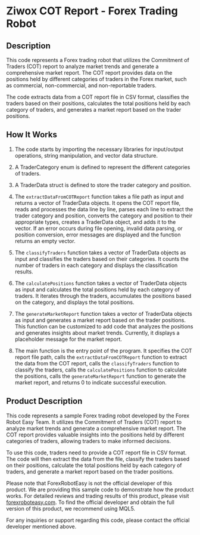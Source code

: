 # Ziwox COT Report - Forex Trading Robot

## Description
This code represents a Forex trading robot that utilizes the Commitment of Traders (COT) report to analyze market trends and generate a comprehensive market report. The COT report provides data on the positions held by different categories of traders in the Forex market, such as commercial, non-commercial, and non-reportable traders.

The code extracts data from a COT report file in CSV format, classifies the traders based on their positions, calculates the total positions held by each category of traders, and generates a market report based on the trader positions.

## How It Works
1. The code starts by importing the necessary libraries for input/output operations, string manipulation, and vector data structure.

2. A TraderCategory enum is defined to represent the different categories of traders.

3. A TraderData struct is defined to store the trader category and position.

4. The `extractDataFromCOTReport` function takes a file path as input and returns a vector of TraderData objects. It opens the COT report file, reads and processes the data line by line, parses each line to extract the trader category and position, converts the category and position to their appropriate types, creates a TraderData object, and adds it to the vector. If an error occurs during file opening, invalid data parsing, or position conversion, error messages are displayed and the function returns an empty vector.

5. The `classifyTraders` function takes a vector of TraderData objects as input and classifies the traders based on their categories. It counts the number of traders in each category and displays the classification results.

6. The `calculatePositions` function takes a vector of TraderData objects as input and calculates the total positions held by each category of traders. It iterates through the traders, accumulates the positions based on the category, and displays the total positions.

7. The `generateMarketReport` function takes a vector of TraderData objects as input and generates a market report based on the trader positions. This function can be customized to add code that analyzes the positions and generates insights about market trends. Currently, it displays a placeholder message for the market report.

8. The main function is the entry point of the program. It specifies the COT report file path, calls the `extractDataFromCOTReport` function to extract the data from the COT report, calls the `classifyTraders` function to classify the traders, calls the `calculatePositions` function to calculate the positions, calls the `generateMarketReport` function to generate the market report, and returns 0 to indicate successful execution.

## Product Description
This code represents a sample Forex trading robot developed by the Forex Robot Easy Team. It utilizes the Commitment of Traders (COT) report to analyze market trends and generate a comprehensive market report. The COT report provides valuable insights into the positions held by different categories of traders, allowing traders to make informed decisions.

To use this code, traders need to provide a COT report file in CSV format. The code will then extract the data from the file, classify the traders based on their positions, calculate the total positions held by each category of traders, and generate a market report based on the trader positions.

Please note that ForexRobotEasy is not the official developer of this product. We are providing this sample code to demonstrate how the product works. For detailed reviews and trading results of this product, please visit [forexroboteasy.com](https://forexroboteasy.com/forex-robot-review/ziwox-cot-report-review-unveiling-market-dynamics/). To find the official developer and obtain the full version of this product, we recommend using MQL5.

For any inquiries or support regarding this code, please contact the official developer mentioned above.
